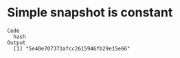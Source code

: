 # Simple snapshot is constant

    Code
      hash
    Output
      [1] "5e40e707371afcc2615946fb29e15e66"

